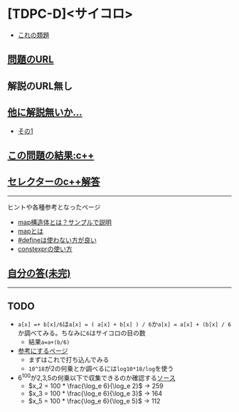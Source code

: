 # \[TDPC-D\]\<サイコロ\>

* [これの類題](https://qiita.com/drken/items/dc53c683d6de8aeacf5a#d-%E5%95%8F%E9%A1%8C---knapsack-1)

## [問題のURL](https://atcoder.jp/contests/tdpc/tasks/tdpc_dice)

## 解説のURL無し

## [他に解説無いか…](https://duckduckgo.com/?q=tdpc+d+%E3%82%B5%E3%82%A4%E3%82%B3%E3%83%AD&t=h_&ia=web)

* [その1](https://suikaba.hatenablog.com/entry/2017/07/03/024221)

## [この問題の結果:c++](https://atcoder.jp/contests/tdpc/submissions?f.Task=tdpc_dice&f.LanguageName=C%2B%2B&f.Status=AC&f.User=)

## [セレクターのc++解答](https://atcoder.jp/contests/tdpc/submissions/1813122)

<!---- 「問題の結果の見方」
 PROBLEMS→問題番号一覧→回答者数→accepted＋言語をセレクトする 

 ---->

-----
ヒントや各種参考となったページ

* [map構造体とは？サンプルで説明](https://thispointer.com/stdmap-tutorial-part-1-usage-detail-with-examples/)
* [mapとは](https://cpprefjp.github.io/reference/map/map.html)
* [#defineは使わない方が良い](https://qiita.com/elipmoc101/items/01003c82dbd2e464a071)
* [constexprの使い方](https://cpprefjp.github.io/lang/cpp11/constexpr.html)

## [自分の答(未完)](https://atcoder.jp/)

-----

## TODO

* `a[x] =+ b[x]/6`は`a[x] = ( a[x] + b[x] ) / 6`か`a[x] = a[x] + (b[x] / 6`か調べてみる。ちなみに`6`はサイコロの目の数
    * 結果`a=a+(b/6)`
* [参考にするページ](https://ben2suzuka.hatenablog.com/entry/8)
    * まずはこれで打ち込んでみる
    * `10^18`が2の何乗とか調べるには`log10*18/log`を使う
* $6^{100}$が2,3,5の何乗以下で収集できるのか確認する[ソース](./sample/youso.cpp)
    * $x_2 = 100 * \frac{\log_e 6}{\log_e 2}$ → $259$
    * $x_3 = 100 * \frac{\log_e 6}{\log_e 3}$ → $164$
    * $x_5 = 100 * \frac{\log_e 6}{\log_e 5}$ → $112$
